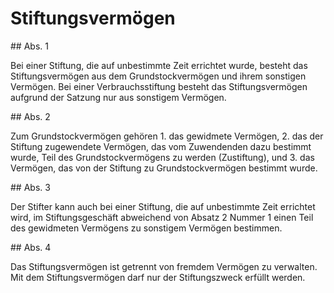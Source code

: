 # Stiftungsvermögen



\#\# Abs. 1

 Bei einer Stiftung, die auf unbestimmte Zeit errichtet wurde, besteht das Stiftungsvermögen aus dem Grundstockvermögen und ihrem sonstigen Vermögen. Bei einer Verbrauchsstiftung besteht das Stiftungsvermögen aufgrund der Satzung nur aus sonstigem Vermögen.

\#\# Abs. 2

 Zum Grundstockvermögen gehören  1\.
 das gewidmete Vermögen,
 2\.
 das der Stiftung zugewendete Vermögen, das vom Zuwendenden dazu bestimmt wurde, Teil des Grundstockvermögens zu werden (Zustiftung), und
 3\.
 das Vermögen, das von der Stiftung zu Grundstockvermögen bestimmt wurde.


\#\# Abs. 3

 Der Stifter kann auch bei einer Stiftung, die auf unbestimmte Zeit errichtet wird, im Stiftungsgeschäft abweichend von Absatz 2 Nummer 1 einen Teil des gewidmeten Vermögens zu sonstigem Vermögen bestimmen.

\#\# Abs. 4

 Das Stiftungsvermögen ist getrennt von fremdem Vermögen zu verwalten. Mit dem Stiftungsvermögen darf nur der Stiftungszweck erfüllt werden. 

